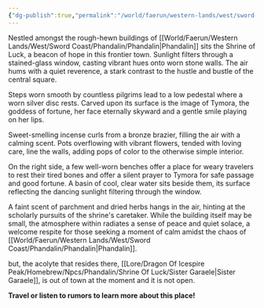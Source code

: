 ```yaml
---
{"dg-publish":true,"permalink":"/world/faerun/western-lands/west/sword-coast/phandalin/shrine-of-luck/"}
---
```


Nestled amongst the rough-hewn buildings of [[World/Faerun/Western Lands/West/Sword Coast/Phandalin/Phandalin\|Phandalin]] sits the Shrine of Luck, a beacon of hope in this frontier town. Sunlight filters through a stained-glass window, casting vibrant hues onto worn stone walls. The air hums with a quiet reverence, a stark contrast to the hustle and bustle of the central square.

Steps worn smooth by countless pilgrims lead to a low pedestal where a worn silver disc rests. Carved upon its surface is the image of Tymora, the goddess of fortune, her face eternally skyward and a gentle smile playing on her lips.

Sweet-smelling incense curls from a bronze brazier, filling the air with a calming scent. Pots overflowing with vibrant flowers, tended with loving care, line the walls, adding pops of color to the otherwise simple interior.

On the right side, a few well-worn benches offer a place for weary travelers to rest their tired bones and offer a silent prayer to Tymora for safe passage and good fortune. A basin of cool, clear water sits beside them, its surface reflecting the dancing sunlight filtering through the window.

A faint scent of parchment and dried herbs hangs in the air, hinting at the scholarly pursuits of the shrine's caretaker. While the building itself may be small, the atmosphere within radiates a sense of peace and quiet solace, a welcome respite for those seeking a moment of calm amidst the chaos of [[World/Faerun/Western Lands/West/Sword Coast/Phandalin/Phandalin\|Phandalin]].

but, the acolyte that resides there, [[Lore/Dragon Of Icespire Peak/Homebrew/Npcs/Phandalin/Shrine Of Luck/Sister Garaele\|Sister Garaele]], is out of town at the moment and it is not open.

**Travel or listen to rumors to learn more about this place!**